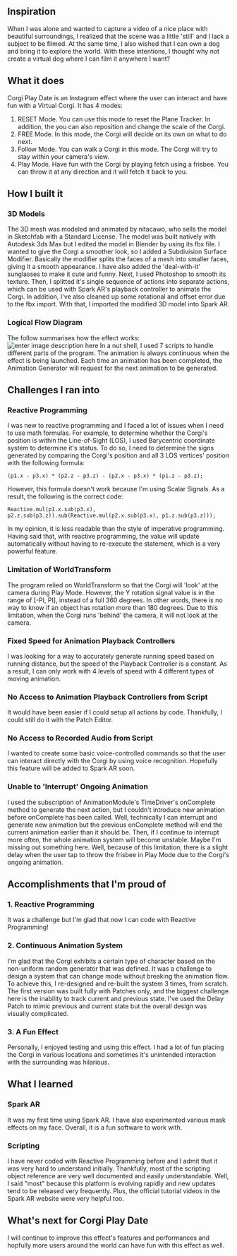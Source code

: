 ## Inspiration
When I was alone and wanted to capture a video of a nice place with beautiful surroundings, I realized that the scene was a little 'still' and I lack a subject to be filmed. At the same time, I also wished that I can own a dog and bring it to explore the world. With these intentions, I thought why not create a virtual dog where I can film it anywhere I want?

## What it does
Corgi Play Date is an Instagram effect where the user can interact and have fun with a Virtual Corgi. It has 4 modes:

 1. RESET Mode. You can use this mode to reset the Plane Tracker. In addition, the you can also reposition and change the scale of the Corgi.
 2. FREE Mode. In this mode, the Corgi will decide on its own on what to do next.
 3. Follow Mode. You can walk a Corgi in this mode. The Corgi will try to stay within your camera's view.
 4. Play Mode. Have fun with the Corgi by playing fetch using a frisbee. You can throw it at any direction and it will fetch it back to you.

## How I built it
### 3D Models
The 3D mesh was modeled and animated by [](https://sketchfab.com/nitacawo "nitacawo")nitacawo, who sells the model in Sketchfab with a Standard License. The model was built natively with Autodesk 3ds Max but I edited the model in Blender by using its fbx file.
I wanted to give the Corgi a smoother look, so I added a Subdivision Surface Modifier. Basically the modifier splits the faces of a mesh into smaller faces, giving it a smooth appearance. I have also added the 'deal-with-it' sunglasses to make it cute and funny.
Next, I used Photoshop to smooth its texture.
Then, I splitted it's single sequence of actions into separate actions, which can be used with Spark AR's playback controller to animate the Corgi. In addition, I've also cleaned up some rotational and offset error due to the fbx import.
With that, I imported the modified 3D model into Spark AR.
### Logical Flow Diagram
The follow summarises how the effect works:
![enter image description here](https://iili.io/22upSt.jpg)
In a nut shell, I used 7 scripts to handle different parts of the program. The animation is always continuous when the effect is being launched. Each time an animation has been completed, the Animation Generator will request for the next animation to be generated.
## Challenges I ran into
### Reactive Programming
I was new to reactive programming and I faced a lot of issues when I need to use math formulas. For example, to determine whether the Corgi's position is within the Line-of-Sight (LOS), I used Barycentric coordinate system to determine it's status. To do so, I need to determine the signs generated by comparing the Corgi's position and all 3 LOS vertices' position with the following formula:

    (p1.x - p3.x) * (p2.z - p3.z) - (p2.x - p3.x) * (p1.z - p3.z);
However, this formula doesn't work because I'm using Scalar Signals. As a result, the following is the correct code:

    Reactive.mul(p1.x.sub(p3.x), p2.z.sub(p3.z)).sub(Reactive.mul(p2.x.sub(p3.x), p1.z.sub(p3.z)));
In my opinion, it is less readable than the style of imperative programming. Having said that, with reactive programming, the value will update automatically without having to re-execute the statement, which is a very powerful feature.
### Limitation of WorldTransform
The program relied on WorldTransform so that the Corgi will 'look' at the camera during Play Mode. However, the Y rotation signal value is in the range of [-PI, PI], instead of a full 360 degrees. In other words, there is no way to know if an object has rotation more than 180 degrees. Due to this limitation, when the Corgi runs 'behind' the camera, it will not look at the camera.
### Fixed Speed for Animation Playback Controllers
I was looking for a way to accurately generate running speed based on running distance, but the speed of the Playback Controller is a constant. As a result, I can only work with 4 levels of speed with 4 different types of moving animation. 
### No Access to Animation Playback Controllers from Script
It would have been easier if I could setup all actions by code. Thankfully, I could still do it with the Patch Editor.
### No Access to Recorded Audio from Script
I wanted to create some basic voice-controlled commands so that the user can interact directly with the Corgi by using voice recognition. Hopefully this feature will be added to Spark AR soon.
### Unable to 'Interrupt' Ongoing Animation
I used the subscription of AnimationModule's TimeDriver's onComplete method to generate the next action, but I couldn't introduce new animation before onComplete has been called. Well, technically I can interrupt and generate new animation but the previous onComplete method will end the current animation earlier than it should be. Then, if I continue to interrupt more often, the whole animation system will become unstable. Maybe I'm missing out something here. Well, because of this limitation, there is a slight delay when the user tap to throw the frisbee in Play Mode due to the Corgi's ongoing animation.

## Accomplishments that I'm proud of
### 1. Reactive Programming
It was a challenge but I'm glad that now I can code with Reactive Programming!
### 2. Continuous Animation System
I'm glad that the Corgi exhibits a certain type of character based on the non-uniform random generator that was defined. It was a challenge to design a system that can change mode without breaking the animation flow. To achieve this, I re-designed and re-built the system 3 times, from scratch. The first version was built fully with Patches only, and the biggest challenge here is the inability to track current and previous state. I've used the Delay Patch to mimic previous and current state but the overall design was visually complicated.
### 3. A Fun Effect
Personally, I enjoyed testing and using this effect. I had a lot of fun placing the Corgi in various locations and sometimes it's unintended interaction with the surrounding was hilarious.

## What I learned
### Spark AR
It was my first time using Spark AR. I have also experimented various mask effects on my face. Overall, it is a fun software to work with.
### Scripting
I have never coded with Reactive Programming before and I admit that it was very hard to understand initially. Thankfully, most of the scripting object reference are very well documented and easily understandable. Well, I said "most" because this platform is evolving rapidly and new updates tend to be released very frequently. Plus, the official tutorial videos in the Spark AR website were very helpful too.


## What's next for Corgi Play Date
I will continue to improve this effect's features and performances and hopfully more users around the world can have fun with this effect as well. 
